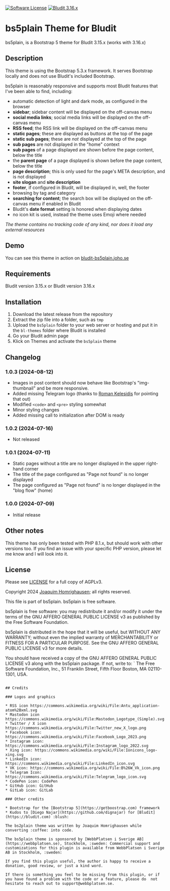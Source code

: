 [![Software License](https://img.shields.io/badge/License-AGPLv3-green.svg?style=flat-square)](LICENSE)  [![Bludit 3.16.x](https://img.shields.io/badge/Bludit-3.16.x-blue.svg?style=flat-square)](https://bludit.com)

# bs5plain Theme for Bludit

bs5plain, is a Bootstrap 5 theme for Bludit 3.15.x (works with 3.16.x)

## Description

This theme is using the Bootstrap 5.3.x framework. It serves Bootstrap locally and does not use Bludit's included Bootstrap.

bs5plain is reasonably responsive and supports most Bludit features that I've been able to find, including:

* automatic detection of light and dark mode, as configured in the browser
* **sidebar**; sidebar content will be displayed on the off-canvas menu
* **social media links**; social media links will be displayed on the off-canvas menu
* **RSS feed**; the RSS link will be displayed on the off-canvas menu
* **static pages**; these are displayed as buttons at the top of the page
* **static sub pages**; these are _not_ displayed at the top of the page
* **sub pages** are not displayed in the "home" context
* **sub pages** of a page displayed are shown before the page content, below the title
* the **parent page** of a page displayed is shown before the page content, below the title
* **page description**; this is only used for the page's META description, and is not displayed
* **site slogan** and **site description**
* **footer**, if configured in Bludit, will be displayed in, well, the footer
* browsing by tag and category
* **searching for content**; the search box will be displayed on the off-canvas menu if enabled in Bludit
* Bludit's **date format** setting is honored when displaying dates
* no icon kit is used, instead the theme uses Emoji where needed

_The theme contains no tracking code of any kind, nor does it load any external resources_

## Demo

You can see this theme in action on [bludit-bs5plain.joho.se](https://bludit-bs5plain.joho.se)

## Requirements

Bludit version 3.15.x or Bludit version 3.16.x

## Installation

1. Download the latest release from the repository
2. Extract the zip file into a folder, such as `tmp`
3. Upload the `bs5plain` folder to your web server or hosting and put it in the `bl-themes` folder where Bludit is installed
4. Go your Bludit admin page
5. Klick on Themes and activate the `bs5plain` theme

## Changelog

### 1.0.3 (2024-08-12)

* Images in post content should now behave like Bootstrap's "img-thumbnail" and be more responsive.
* Added missing Telegram logo (thanks to [Roman Kelesidis](https://github.com/belomaxorka) for pointing that out)
* Modified `<code>` and `<pre>` styling somewhat
* Minor styling changes
* Added missing call to initialization after DOM is ready

### 1.0.2 (2024-07-16)

* Not released

### 1.0.1 (2024-07-11)
* Static pages without a title are no longer displayed in the upper right-hand corner
* The title of the page configured as "Page not found" is no longer displayed
* The page configured as "Page not found" is no longer displayed in the "blog flow" (home)

### 1.0.0 (2024-07-09)
* Initial release

## Other notes

This theme has only been tested with PHP 8.1.x, but should work with other versions too. If you find an issue with your specific PHP version, please let me know and I will look into it.

## License

Please see [LICENSE](LICENSE) for a full copy of AGPLv3.

Copyright 2024 [Joaquim Homrighausen](https://github.com/joho1968); all rights reserved.

This file is part of bs5plain. bs5plain is free software.

bs5plain is free software: you may redistribute it and/or modify it  under
the terms of the GNU AFFERO GENERAL PUBLIC LICENSE v3 as published by the
Free Software Foundation.

bs5plain is distributed in the hope that it will be useful, but WITHOUT
ANY WARRANTY; without even the implied warranty of MERCHANTABILITY or
FITNESS FOR A PARTICULAR PURPOSE. See the GNU AFFERO GENERAL PUBLIC LICENSE
v3 for more details.

You should have received a copy of the GNU AFFERO GENERAL PUBLIC LICENSE v3
along with the bs5plain package. If not, write to:
`
The Free Software Foundation, Inc.,
51 Franklin Street, Fifth Floor
Boston, MA  02110-1301, USA.
```

## Credits

### Logos and graphics

* RSS icon https://commons.wikimedia.org/wiki/File:Antu_application-atom%2Bxml.svg
* Mastodon icon https://commons.wikimedia.org/wiki/File:Mastodon_Logotype_(Simple).svg
* Twitter / X icon https://commons.wikimedia.org/wiki/File:Twitter_new_X_logo.png
* Facebook icon: https://commons.wikimedia.org/wiki/File:Facebook_Logo_2023.png
* Instagram icon: https://commons.wikimedia.org/wiki/File:Instagram_logo_2022.svg
* Xing icon: https://commons.wikimedia.org/wiki/File:Ionicons_logo-xing.svg
* LinkedIn icon: https://commons.wikimedia.org/wiki/File:LinkedIn_icon.svg
* VK icon: https://commons.wikimedia.org/wiki/File:B%26W_Vk_icon.png
* Telegram Icon: https://commons.wikimedia.org/wiki/File:Telegram_logo_icon.svg
* CodePen icon: CodePen
* GitHub icon: GitHub
* GitLab icon: GitLab

### Other credits

* Bootstrap for the [Bootstrap 5](https://getboostrap.com) framework
* Kudos to [Diego Najar](https://github.com/dignajar) for [Bludit](https://bludit.com) :blush:

The bs2plain theme was written by Joaquim Homrighausen while converting :coffee: into code.

The bs5plain theme is sponsored by [WebbPlatsen i Sverige AB](https://webbplatsen.se), Stockholm, :sweden: Commercial support and customizations for this plugin is available from WebbPlatsen i Sverige AB in Stockholm, :sweden:

If you find this plugin useful, the author is happy to receive a donation, good review, or just a kind word.

If there is something you feel to be missing from this plugin, or if you have found a problem with the code or a feature, please do  not hesitate to reach out to support@webbplatsen.se.
